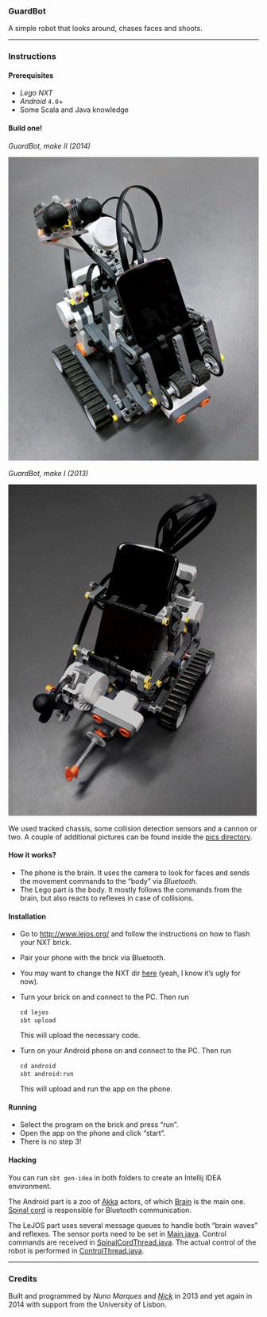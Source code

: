 ### GuardBot

A simple robot that looks around, chases faces and shoots.

---

### Instructions

#### Prerequisites

* *Lego NXT*
* *Android* `4.0`+
* Some Scala and Java knowledge

#### Build one!

*GuardBot, make II (2014)*

![GuardBot, make II](pics/make%20II%20-%201%20small.jpg)

*GuardBot, make I (2013)*

![GuardBot, make I](pics/make%20I%20-%201%20small.jpg)

We used tracked chassis, some collision detection sensors and a cannon or two. A couple of additional pictures can be found inside the [pics directory](https://github.com/stanch/guardbot/tree/master/pics).

#### How it works?

* The phone is the brain. It uses the camera to look for faces and sends the movement commands to the “body” via *Bluetooth*.
* The Lego part is the body. It mostly follows the commands from the brain, but also reacts to reflexes in case of collisions.

#### Installation

* Go to http://www.lejos.org/ and follow the instructions on how to flash your NXT brick.
* Pair your phone with the brick via Bluetooth.
* You may want to change the NXT dir [here](https://github.com/stanch/guardbot/blob/master/lejos/build.sbt#L8) (yeah, I know it’s ugly for now).
* Turn your brick on and connect to the PC. Then run

  ```
  cd lejos
  sbt upload
  ```
  
  This will upload the necessary code.
  
* Turn on your Android phone on and connect to the PC. Then run

  ```
  cd android
  sbt android:run
  ```
  
  This will upload and run the app on the phone.
  
#### Running

* Select the program on the brick and press “run”.
* Open the app on the phone and click “start”.
* There is no step 3!
  
#### Hacking

You can run `sbt gen-idea` in both folders to create an Intellij IDEA environment.

The Android part is a zoo of [Akka](http://akka.io) actors, of which [Brain](https://github.com/stanch/guardbot/blob/master/android/src/main/scala/pt/ul/fc/di/guardbot/Brain.scala) is the main one. [Spinal cord](https://github.com/stanch/guardbot/blob/master/android/src/main/scala/pt/ul/fc/di/guardbot/SpinalCord.scala) is responsible for Bluetooth communication.

The LeJOS part uses several message queues to handle both “brain waves” and reflexes. The sensor ports need to be set in [Main.java](https://github.com/stanch/guardbot/blob/master/lejos/src/main/java/Main.java). Control commands are received in [SpinalCordThread.java](https://github.com/stanch/guardbot/blob/master/lejos/src/main/java/SpinalCordThread.java). The actual control of the robot is performed in [ControlThread.java](https://github.com/stanch/guardbot/blob/master/lejos/src/main/java/ControlThread.java).

---

### Credits

Built and programmed by *Nuno Marques* and [*Nick*](http://github.com/stanch) in 2013 and yet again in 2014 with support from the University of Lisbon.
